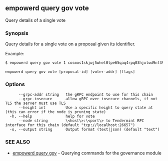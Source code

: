 ## empowerd query gov vote

Query details of a single vote

### Synopsis

Query details for a single vote on a proposal given its identifier.

Example:
```bash
$ empowerd query gov vote 1 cosmos1skjwj5whet0lpe65qaq4rpq03hjxlwd9nf39lk
```

```
empowerd query gov vote [proposal-id] [voter-addr] [flags]
```

### Options

```
      --grpc-addr string   the gRPC endpoint to use for this chain
      --grpc-insecure      allow gRPC over insecure channels, if not TLS the server must use TLS
      --height int         Use a specific height to query state at (this can error if the node is pruning state)
  -h, --help               help for vote
      --node string        \<host\>:\<port\> to Tendermint RPC interface for this chain (default "tcp://localhost:26657")
  -o, --output string      Output format (text|json) (default "text")
```

### SEE ALSO

* [empowerd query gov](empowerd_query_gov.md)	 - Querying commands for the governance module

